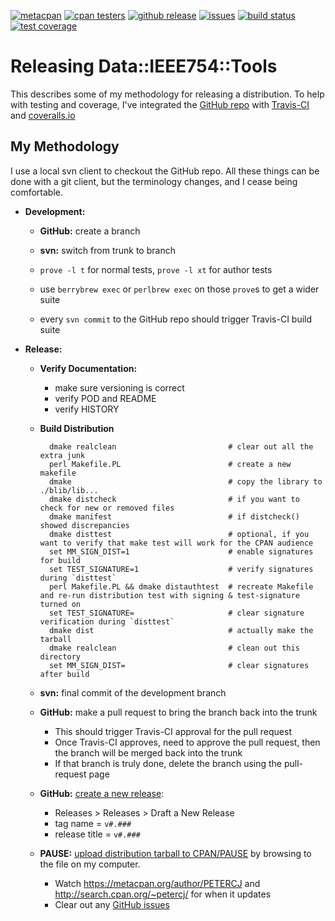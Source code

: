 [![](https://img.shields.io/cpan/v/Data-IEEE754-Tools.svg?colorB=00CC00 "metacpan")](https://metacpan.org/pod/Data::IEEE754::Tools)
[![](http://cpants.cpanauthors.org/dist/Data-IEEE754-Tools.png "cpan testers")](http://matrix.cpantesters.org/?dist=Data-IEEE754-Tools)
[![](https://img.shields.io/github/release/pryrt/Data-IEEE754-Tools.svg "github release")](https://github.com/pryrt/Data-IEEE754-Tools/releases)
[![](https://img.shields.io/github/issues/pryrt/Data-IEEE754-Tools.svg "issues")](https://github.com/pryrt/Data-IEEE754-Tools/issues)
[![](https://travis-ci.org/pryrt/Data-IEEE754-Tools.svg?branch=master "build status")](https://travis-ci.org/pryrt/Data-IEEE754-Tools)
[![](https://coveralls.io/repos/github/pryrt/Data-IEEE754-Tools/badge.svg?branch=master "test coverage")](https://coveralls.io/github/pryrt/Data-IEEE754-Tools?branch=master)

# Releasing Data::IEEE754::Tools

This describes some of my methodology for releasing a distribution.  To help with testing and coverage, I've integrated the [GitHub repo](https://github.com/pryrt/Data-IEEE754-Tools/) with [Travis-CI](https://travis-ci.org/pryrt/Data-IEEE754-Tools) and [coveralls.io](https://coveralls.io/github/pryrt/Data-IEEE754-Tools)

## My Methodology

I use a local svn client to checkout the GitHub repo.  All these things can be done with a git client, but the terminology changes, and I cease being comfortable.

* **Development:**

    * **GitHub:** create a branch

    * **svn:** switch from trunk to branch

    * `prove -l t` for normal tests, `prove -l xt` for author tests
    * use `berrybrew exec` or `perlbrew exec` on those `prove`s to get a wider suite
    * every `svn commit` to the GitHub repo should trigger Travis-CI build suite

* **Release:**

    * **Verify Documentation:**
        * make sure versioning is correct
        * verify POD and README
        * verify HISTORY

    * **Build Distribution**

            dmake realclean                         # clear out all the extra junk
            perl Makefile.PL                        # create a new makefile
            dmake                                   # copy the library to ./blib/lib...
            dmake distcheck                         # if you want to check for new or removed files
            dmake manifest                          # if distcheck() showed discrepancies
            dmake disttest                          # optional, if you want to verify that make test will work for the CPAN audience
            set MM_SIGN_DIST=1                      # enable signatures for build
            set TEST_SIGNATURE=1                    # verify signatures during `disttest`
            perl Makefile.PL && dmake distauthtest  # recreate Makefile and re-run distribution test with signing & test-signature turned on
            set TEST_SIGNATURE=                     # clear signature verification during `disttest`
            dmake dist                              # actually make the tarball
            dmake realclean                         # clean out this directory
            set MM_SIGN_DIST=                       # clear signatures after build

    * **svn:** final commit of the development branch

    * **GitHub:** make a pull request to bring the branch back into the trunk
        * This should trigger Travis-CI approval for the pull request
        * Once Travis-CI approves, need to approve the pull request, then the branch will be merged back into the trunk
        * If that branch is truly done, delete the branch using the pull-request page

    * **GitHub:** [create a new release](https://help.github.com/articles/creating-releases/):
        * Releases > Releases > Draft a New Release
        * tag name = `v#.###`
        * release title = `v#.###`

    * **PAUSE:** [upload distribution tarball to CPAN/PAUSE](https://pause.perl.org/pause/authenquery?ACTION=add_uri) by browsing to the file on my computer.
        * Watch <https://metacpan.org/author/PETERCJ> and <http://search.cpan.org/~petercj/> for when it updates
        * Clear out any [GitHub issues](https://github.com/pryrt/Data-IEEE754-Tools/issues/)

